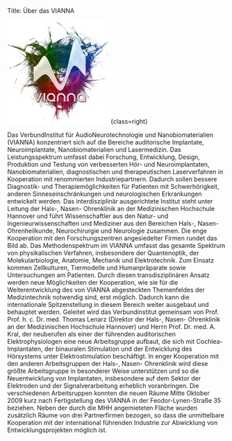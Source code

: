 Title: Über das VIANNA

![Symbolbild Wellen und VIANNA Schriftzug](__downloads/Logo_09_noBG_contr-1.png){class=right}

Das VerbundInstitut für AudioNeurotechnologie und Nanobiomaterialien (VIANNA) konzentriert sich auf die Bereiche auditorische Implantate, Neuroimplantate, Nanobiomaterialien und Lasermedizin. Das Leistungsspektrum umfasst dabei Forschung, Entwicklung, Design, Produktion und Testung von verbesserten Hör- und Neuroimplantaten, Nanobiomaterialien, diagnostischen und therapeutischen Laserverfahren in Kooperation mit renommierten Industriepartnern. Dadurch sollen bessere Diagnostik- und Therapiemöglichkeiten für Patienten mit Schwerhörigkeit, anderen Sinneseinschränkungen und neurologischen Erkrankungen entwickelt werden. Das interdisziplinär ausgerichtete Institut steht unter Leitung der Hals-, Nasen- Ohrenklinik an der Medizinischen Hochschule Hannover und führt Wissenschaftler aus den Natur- und Ingenieurwissenschaften und Mediziner aus den Bereichen Hals-, Nasen- Ohrenheilkunde, Neurochirurgie und Neurologie zusammen. Die enge Kooperation mit den Forschungszentren angesiedelter Firmen rundet das Bild ab. Das Methodenspektrum im VIANNA umfasst das gesamte Spektrum von physikalischen Verfahren, insbesondere der Quantenoptik, der Molekularbiologie, Anatomie, Mechanik und Elektrotechnik. Zum Einsatz kommen Zellkulturen, Tiermodelle und Humanpräparate sowie Untersuchungen am Patienten. Durch diesen transdisziplinären Ansatz werden neue Möglichkeiten der Kooperation, wie sie für die Weiterentwicklung des von VIANNA abgesteckten Themenfeldes der Medizintechnik notwendig sind, erst möglich. Dadurch kann die internationale Spitzenstellung in diesem Bereich weiter ausgebaut und behauptet werden. Geleitet wird das Verbundinstitut gemeinsam von Prof. Prof. h. c. Dr. med. Thomas Lenarz (Direktor der Hals-, Nasen- Ohrenklinik an der Medizinischen Hochschule Hannover) und Herrn Prof. Dr. med. A. Kral, der neuberufen als einer der führenden auditorischen Elektrophysiologen eine neue Arbeitsgruppe aufbaut, die sich mit Cochlea-Implantaten, der binauralen Stimulation und der Entwicklung des Hörsystems unter Elektrostimulation beschäftigt. In enger Kooperation mit den anderen Arbeitsgruppen der Hals-, Nasen- Ohrenklinik wird diese größte Arbeitsgruppe in besonderer Weise unterstützen und so die Neuentwicklung von Implantaten, insbesondere auf dem Sektor der Elektroden und der Signalverarbeitung erheblich voranbringen. Die verschiedenen Arbeitsruppen konnten die neuen Räume Mitte Oktober 2009 kurz nach Fertigstellung des VIANNA in der Feodor-Lynen-Straße 35 beziehen. Neben der durch die MHH angemieteten Fläche wurden zusätzlich Räume von drei Partnerfirmen bezogen, so dass die unmittelbare Kooperation mit der international führenden Industrie zur Abwicklung von Entwicklungsprojekten möglich ist.